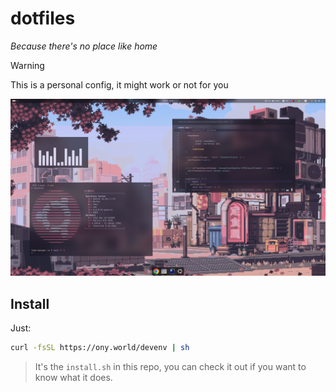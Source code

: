 # dotfiles

_Because there's no place like home_

> [!WARNING]  
> This is a personal config, it might work or not for you 


![Screenshot](/assets/images/screenshot.png)

## Install

Just:

```sh
curl -fsSL https://ony.world/devenv | sh
```

> It's the `install.sh` in this repo, you can check it out if you want to know what it does.
